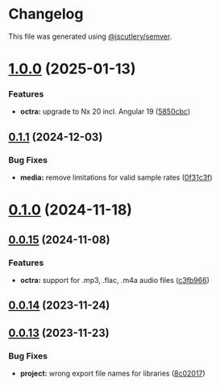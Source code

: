 # Changelog

This file was generated using [@jscutlery/semver](https://github.com/jscutlery/semver).

# [1.0.0](https://github.com/IPS-LMU/octra/compare/media-0.1.1...media-1.0.0) (2025-01-13)


### Features

* **octra:** upgrade to Nx 20 incl. Angular 19 ([5850cbc](https://github.com/IPS-LMU/octra/commit/5850cbcb71a6664ca53e9a038443e913390910c3))



## [0.1.1](https://github.com/IPS-LMU/octra/compare/media-0.1.0...media-0.1.1) (2024-12-03)

### Bug Fixes

- **media:** remove limitations for valid sample rates ([0f31c3f](https://github.com/IPS-LMU/octra/commit/0f31c3f490947e878901712fdee5e585e550ae7a))

# [0.1.0](https://github.com/IPS-LMU/octra/compare/media-0.0.15...media-0.1.0) (2024-11-18)

## [0.0.15](https://github.com/IPS-LMU/octra/compare/media-0.0.14...media-0.0.15) (2024-11-08)

### Features

- **octra:** support for .mp3, .flac, .m4a audio files ([c3fb966](https://github.com/IPS-LMU/octra/commit/c3fb9667b8f83aba8a8bd6da52382a5b00c01f71))

## [0.0.14](https://github.com/IPS-LMU/octra/compare/media-0.0.13...media-0.0.14) (2023-11-24)

## [0.0.13](https://github.com/IPS-LMU/octra/compare/media-0.0.12...media-0.0.13) (2023-11-23)

### Bug Fixes

- **project:** wrong export file names for libraries ([8c02017](https://github.com/IPS-LMU/octra/commit/8c02017e1263c8f1dd3353966482f80e0e8f396d))
